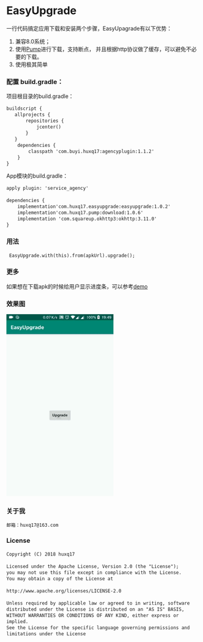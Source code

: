 # EasyUpgrade
一行代码搞定应用下载和安装两个步骤，EasyUpagrade有以下优势：
1. 兼容8.0系统；
2. 使用[Pump](https://github.com/huxq17/Pump)进行下载，支持断点， 并且根据http协议做了缓存，可以避免不必要的下载。
3. 使用极其简单

### 配置 build.gradle：
项目根目录的build.gradle：
```
buildscript {
   allprojects {
       repositories {
           jcenter()
       }
   }
    dependencies {
        classpath 'com.buyi.huxq17:agencyplugin:1.1.2'
    }
}
```
App模块的build.gradle：

```
apply plugin: 'service_agency'

dependencies {
    implementation'com.huxq17.easyupgrade:easyupgrade:1.0.2'
    implementation'com.huxq17.pump:download:1.0.6'
    implementation 'com.squareup.okhttp3:okhttp:3.11.0'
}

```
### 用法

```
 EasyUpgrade.with(this).from(apkUrl).upgrade();
```
### 更多
如果想在下载apk的时候给用户显示进度条，可以参考[demo](https://github.com/huxq17/EasyUpgrade/blob/master/app/src/main/java/com/huxq17/easyupgrade/demo/MainActivity.java)

### 效果图

<img src="easy_upgrade.gif" width="280" height="475" />


### 关于我
    邮箱：huxq17@163.com

### License

    Copyright (C) 2018 huxq17

    Licensed under the Apache License, Version 2.0 (the "License");
    you may not use this file except in compliance with the License.
    You may obtain a copy of the License at

    http://www.apache.org/licenses/LICENSE-2.0

    Unless required by applicable law or agreed to in writing, software
    distributed under the License is distributed on an "AS IS" BASIS,
    WITHOUT WARRANTIES OR CONDITIONS OF ANY KIND, either express or implied.
    See the License for the specific language governing permissions and
    limitations under the License
